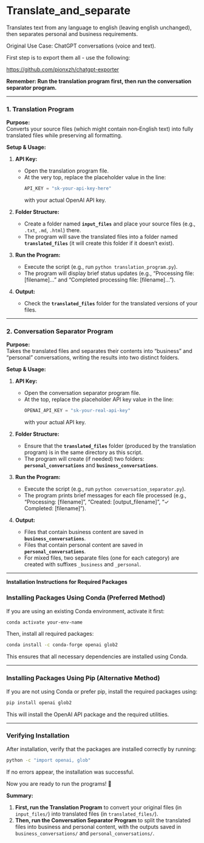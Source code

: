 # Translate_and_separate
Translates text from any language to english (leaving english unchanged), then separates personal and business requirements. 

Original Use Case: ChatGPT conversations (voice and text). 

First step is to export them all - use the following: 

https://github.com/pionxzh/chatgpt-exporter

**Remember: Run the translation program first, then run the conversation separator program.**

---

### **1. Translation Program**

**Purpose:**  
Converts your source files (which might contain non‑English text) into fully translated files while preserving all formatting.

**Setup & Usage:**

1. **API Key:**  
   - Open the translation program file.  
   - At the very top, replace the placeholder value in the line:  
     ```python
     API_KEY = "sk-your-api-key-here"
     ```  
     with your actual OpenAI API key.

2. **Folder Structure:**  
   - Create a folder named **`input_files`** and place your source files (e.g., `.txt`, `.md`, `.html`) there.  
   - The program will save the translated files into a folder named **`translated_files`** (it will create this folder if it doesn’t exist).

3. **Run the Program:**  
   - Execute the script (e.g., run `python translation_program.py`).  
   - The program will display brief status updates (e.g., “Processing file: [filename]…” and “Completed processing file: [filename]…”).

4. **Output:**  
   - Check the **`translated_files`** folder for the translated versions of your files.

---

### **2. Conversation Separator Program**

**Purpose:**  
Takes the translated files and separates their contents into “business” and “personal” conversations, writing the results into two distinct folders.

**Setup & Usage:**

1. **API Key:**  
   - Open the conversation separator program file.  
   - At the top, replace the placeholder API key value in the line:  
     ```python
     OPENAI_API_KEY = "sk-your-real-api-key"
     ```  
     with your actual API key.

2. **Folder Structure:**  
   - Ensure that the **`translated_files`** folder (produced by the translation program) is in the same directory as this script.  
   - The program will create (if needed) two folders: **`personal_conversations`** and **`business_conversations`**.

3. **Run the Program:**  
   - Execute the script (e.g., run `python conversation_separator.py`).  
   - The program prints brief messages for each file processed (e.g., “Processing: [filename]”, “Created: [output_filename]”, “✓ Completed: [filename]”).

4. **Output:**  
   - Files that contain business content are saved in **`business_conversations`**.  
   - Files that contain personal content are saved in **`personal_conversations`**.  
   - For mixed files, two separate files (one for each category) are created with suffixes `_business` and `_personal`.

---


**Installation Instructions for Required Packages**

### **Installing Packages Using Conda (Preferred Method)**

If you are using an existing Conda environment, activate it first:
```bash
conda activate your-env-name
```
Then, install all required packages:
```bash
conda install -c conda-forge openai glob2
```
This ensures that all necessary dependencies are installed using Conda.

---

### **Installing Packages Using Pip (Alternative Method)**

If you are not using Conda or prefer pip, install the required packages using:
```bash
pip install openai glob2
```
This will install the OpenAI API package and the required utilities.

---

### **Verifying Installation**
After installation, verify that the packages are installed correctly by running:
```bash
python -c "import openai, glob"
```
If no errors appear, the installation was successful.

Now you are ready to run the programs! 🚀



**Summary:**  
1. **First, run the Translation Program** to convert your original files (in `input_files/`) into translated files (in `translated_files/`).  
2. **Then, run the Conversation Separator Program** to split the translated files into business and personal content, with the outputs saved in `business_conversations/` and `personal_conversations/`.
